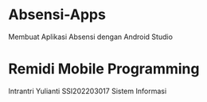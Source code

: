 # Absensi-Apps
Membuat Aplikasi Absensi dengan Android Studio

# Remidi Mobile Programming
Intrantri Yulianti
SSI202203017
Sistem Informasi

